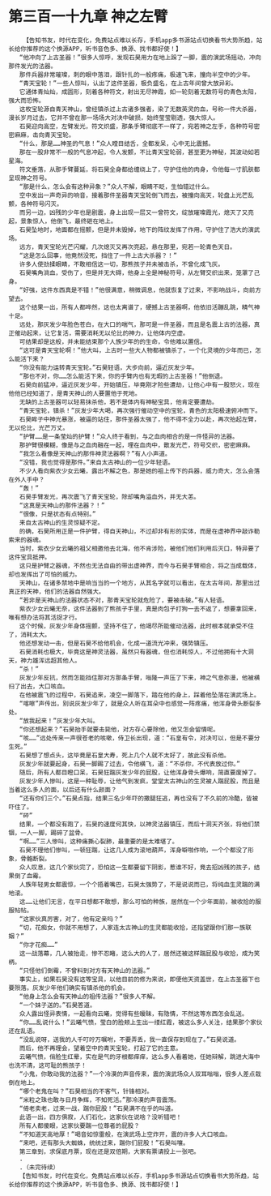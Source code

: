 # 第三百一十九章 神之左臂
        【告知书友，时代在变化，免费站点难以长存，手机app多书源站点切换看书大势所趋，站长给你推荐的这个换源APP，听书音色多、换源、找书都好使！】
       “他冲向了上古圣器！”很多人惊呼，发现石昊用力在地上跺了一脚，震的演武场摇动，冲向那件发光的法器。
       那件兵器非常璀璨，刺的眼中落泪，跟针扎的一般疼痛，极速飞来，撞向半空中的少年。
       “青天宝轮！”一些人惊叫，认出了这件圣器，极负盛名，在上古年间曾大放异彩。
       它通体青灿灿，成圆形，刻着各种符文，射出无尽神霞，如一轮刻着无数符号的青色太阳，强大而恐怖。
       这枚宝轮源自青天神山，曾经镇杀过上古诸多强者，染了无数英灵的血，号称一件大杀器，漫长岁月过去，它并不曾在那一场场大对决中破损，始终莹莹剔透，强大惊人。
       石昊迎向高空，左臂发光，符文炽盛，那条手臂彻底不一样了，宛若神之左手，各种符号密密麻麻，击向青天宝轮。
       “什么，那是……神圣的气息！”众人瞠目结舌，全都发呆，心中无比震撼。
       那在一股非常不一般的气息冲起，令人发颤，不比青天宝轮弱，甚至更为神秘，其波动如若星海。
       符文垂落，从那手臂蔓延，将石昊全身都给缠绕上了，守护住他的肉身，令他每一寸肌肤都呈现神之符号。
       “那是什么，怎么会有这种异象？”众人不解，眼睛不眨，生怕错过什么。
       空中发出一声奇异的响音，接着那件圣器青天宝轮倒飞而去，被撞向高天，轮盘上光芒乱颤，各种符号闪灭。
       而另一边，凶残的少年也是剧震，身上出现一层又一曾符文，绽放璀璨霞光，熄灭了又亮起，景象惊人，他倒飞，最终砸在地上。
       石昊坠地时，地面都在摇颤，但是并未毁掉，地下的阵纹发挥了作用，守护住了浩大的演武场。
       远方，青天宝轮光芒闪耀，几次熄灭又再次亮起，悬在那里，宛若一轮青色天日。
       “这是怎么回事，他竟然没死，挡住了一件上古大杀器？！”
       许多人使劲揉眼睛，不敢相信这一切，那熊孩子并未被击杀，不曾化成飞灰。
       石昊嘴角淌血，受伤了，但是并无大碍，他身上全是神秘符号，从左臂交织出来，笼罩了己身。
       “好强，这件东西真是不错！”他很满意，稍微调息，他就恢复了过来，不影响战斗，向前方望去。
       这个结果一出，所有人都哗然，这也太离谱了，硬撼上古圣器啊，他依旧活蹦乱跳，精气神十足。
       远处，那灰发少年脸色苍白，在大口的喘气，那可是一件圣器，而且是名震上古的法器，真正催动起来，让它复活，需要消耗无以伦比的神力，让他体内空虚。
       可结果却是这般，并未能结束那个人族少年的的生命，令他难以置信。
       “这可是青天宝轮啊！”他大叫，上古时一些大人物都被镇杀了，一个化灵境的少年而已，怎么能活下来？
       “你没有能力运转青天宝轮。”石昊轻语，大步向前，逼近灰发少年。
       “那也不对，你……怎么能活下来，你的手臂内也有无暇的上古圣器！”他倒退。
       石昊向前猛冲，逼近灰发少年，开始镇压，毕竟刚才险些遭劫，让他心中有一股怒火，现在他他已经知道了，是青天神山的人要置他于死地。
       无缺的上古圣器可以轻易抹杀他，若不是体内有神秘宝具，他肯定要遭劫。
       “青天宝轮，镇杀！”灰发少年大喝，再次强行催动空中的宝轮，青色的太阳极速俯冲而下。
       石昊眸子中神光暴涨，被逼的站住，那件圣器太强了，他不得不全力以赴，再次抬起左臂，无以伦比，光芒万丈。
       “护臂……是一条莹灿的护臂！”众人终于看到，与之血肉相合的是一件怪异的法器。
       那护臂很模糊，像是与之血肉融在一起，埋在血肉中，散发光芒，符号交织，密密麻麻。
       “我怎么看像是天神山的那件神灵法器啊？”有人小声道。
       “没错，我也觉得是那件。”来自太古神山的一位少年轻语。
       不少人看向紫衣少女云曦，露出不解之色，那是她的祖上传下的兵器，威力奇大，怎么会落在外人手中？
       “轰！”
       石昊手臂发光，再次震飞了青天宝轮，除却嘴角溢血外，并无大恙。
       “这真是天神山的那件法器？！”
       “很像，只是状态有点特别。”
       来自太古神山的生灵惊疑不定。
       的确，石昊所用正是一件护臂，得自天神山，不过却非有形的实体，而是在虚神界中敲诈勒索来的器魂。
       当时，紫衣少女云曦的祖父相邀他去北海，他不肯涉险，被他们他们利用后灭口，特异要了这件宝具抵押。
       这只是护臂之器魂，不然也无法自由的带出虚神界，而今与石昊手臂相合，将之当成载体，却也发挥出了可怕的威力。
       天神山，在诸多禁地中是响当当的一个地方，从其名字就可以看出，在太古年间，那里出过真正的天神，他们的法器自然强大。
       “若非是天神山的法器状态不对，那青天宝轮就危险了，要被击破。”有人轻语。
       紫衣少女云曦无奈，这件法器到了熊孩子手里，真是肉包子打狗一去不返了，想要拿回来，唯有想办法将其活捉才行。
       这个时候，灰发少年身体摇颤，坚持不住了，他竭尽所能催动法器，此时根本就承受不住了，消耗太大。
       他还想发动一击，但是石昊不给他机会，化成一道流光冲来，强势镇压。
       石昊消耗也极大，毕竟这是神灵法器，虽然只有器魂，但也消耗惊人，不过他拥有十大洞天，神力雄浑远超其他人。
       “杀！”
       灰发少年反抗，然而怎能挡住那对方那条手臂，嗡隆一声压了下来，神之气息弥漫，他被横扫了出去，大口咳血。
       在他被震飞的过程中，石昊追来，凌空一脚落下，踏在他的身上，踩着他坠落在演武场上。
       “喀嚓”声传出，别说灰发少年了，就是众人听在耳朵中也感觉一阵疼痛，他浑身骨头断裂多处。
       “放我起来！”灰发少年大叫。
       “你还想起来？”石昊抬手就要击毙他，对方存心要除他，他又怎会留情呢。
       “咳……”远处传来一声很苍老的咳嗽，侍卫长出现，道：“石皇有令，对决可以，但是不要分生死。”
       石昊想了想点头，这毕竟是石皇大寿，死上几个人就不太好了，故此没有杀他。
       灰发少年就要起身，石昊一脚踢了过去，令他横飞，道：“不杀你，不代表放过你。”
       随后，所有人都目瞪口呆，石昊狂踹灰发少年的屁股，让他浑身骨头爆响，简直要废掉了。
       灰发少年人惨叫，这是一种耻辱，让他气到发疯，堂堂太古神山的生灵被人踹屁股，而且是当着这么多人的面，以后还有什么颜面？
       “还有你们三个。”石昊点指，结果三名少年吓的撒腿狂逃，再也没有了不久前的冷酷，皆被吓住了。
       “砰”
       结果，一个都没有跑了，石昊的速度何其快，以神灵法器镇压，而后十洞天齐张，将他们禁锢，一人一脚，踢碎了盆骨。
       “啊……”三人惨叫，这种痛撕心裂肺，最重要的是太难堪了。
       石昊不理他们惨叫，一顿狂踹，让这几人成为滚地葫芦，浑身噼啪作响，一个个都没了形象，骨骼断裂。
       众人叹息，这几个家伙完了，恐怕这一生都要留下阴影，惹谁不好，竟去招凶残的孩子，结果倒了血霉。
       人族年轻男女都震惊，一个个捂着嘴巴，石昊太强势了，不是说说而已，将纯血生灵踹的满地滚。
       这……让他们无言，在平日想都不敢想，那么可怕的种族，居然在一个少年面前，被收拾的服服帖帖。
       “这家伙真厉害，对了，他有定亲吗？”
       “切，花痴女，你就不用想了，人家连太古神山的生灵都能收拾，还指望跟你们那一族联姻？”
       “你才花痴……”
       这一战落幕，几人被抬走，惨不忍睹，这么大的人了，居然还被这样踹屁股与收拾，成为笑柄。
       “只怪他们倒霉，不曾料到对方有天神山的法器。”
       事实上，如果石昊没有这等宝具，以他目前的修为来说，即便他天资盖世，在上古圣器下也要殒落。灰发少年他们确实有镇杀他的机会。
       “他身上怎么会有天神山的祖传法器？”很多人不解。
       “一个妹子送的。”石昊答道。
       众人露出怪异表情，一起看向云曦，觉得有些暧昧，有隐情，不然这等东西怎会乱送。
       “你……乱说什么！”云曦气愤，莹白的脸颊上生出一缕红霞，被这么多人关注，结果那个家伙还在乱语。
       “没乱说呀，送我的人千叮咛万嘱咐，不要弄丢，我一直保存到现在了。”石昊说道。
       而后，他不再理会，望着空中的青天宝轮，打起了它的主意。
       云曦气愤，俏脸生红晕，实在是气的牙根都痒痒，这么多人看着她，任她辩解，跳进大海中也洗不清，这可耻的熊孩子！
       “小鬼，你敢动我的法器？”一个冷漠的声音传来，震的演武场众人双耳嗡嗡，很多人差点栽倒在地上。
       “哪个老鬼在叫？”石昊相当的不客气，针锋相对。
       “米粒之珠也敢与日月争辉，不知死活。”那冷漠的声音震荡。
       “倚老卖老，过来一战，踹你屁股！”石昊满不在乎的叫道。
       此语一出，四方俱寂，人们石化，这家伙在说啥？没听错吧！
       所有人都傻眼，这家伙要踹一位尊者的屁股？
       “不知道天高地厚！”喝音如惊雷般，在演武场上空炸开，震的许多人大口咳血。
       “来吧，还有那头大蜘蛛，统统过来，踹你们屁股！”石昊叫嚷。
       第三章到，求保底月票，现在还是双倍期，大家有票请投上一张吧。
       .
       .（未完待续）
       【告知书友，时代在变化，免费站点难以长存，手机app多书源站点切换看书大势所趋，站长给你推荐的这个换源APP，听书音色多、换源、找书都好使！】